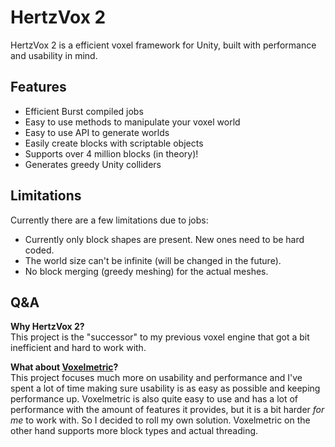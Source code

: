 # HertzVox 2
HertzVox 2 is a efficient voxel framework for Unity, built with performance and usability in mind.

## Features
- Efficient Burst compiled jobs
- Easy to use methods to manipulate your voxel world
- Easy to use API to generate worlds
- Easily create blocks with scriptable objects
- Supports over 4 million blocks (in theory)!
- Generates greedy Unity colliders

## Limitations
Currently there are a few limitations due to jobs:
- Currently only block shapes are present. New ones need to be hard coded.
- The world size can't be infinite (will be changed in the future).
- No block merging (greedy meshing) for the actual meshes.

## Q&A
**Why HertzVox __2__?**  
This project is the "successor" to my previous voxel engine that got a bit inefficient and hard to work with.

**What about [Voxelmetric](https://github.com/Hertzole/Voxelmetric)?**  
This project focuses much more on usability and performance and I've spent a lot of time making sure usability is as easy as possible and keeping performance up. Voxelmetric is also quite easy to use and has a lot of performance with the amount of features it provides, but it is a bit harder *for me* to work with. So I decided to roll my own solution. Voxelmetric on the other hand supports more block types and actual threading.
